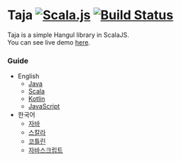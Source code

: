 # Taja [![Scala.js](https://www.scala-js.org/assets/badges/scalajs-0.6.13.svg)](https://www.scala-js.org) [![Build Status](https://travis-ci.org/linterpreteur/taja.svg?branch=master)](https://travis-ci.org/linterpreteur/taja)

Taja is a simple Hangul library in ScalaJS.  
You can see live demo [here](https://linterpreteur.github.io/taja/).

### Guide

* English
  * [Java](docs/java-en.md)
  * [Scala](docs/scala-en.md)
  * [Kotlin](docs/kotlin-en.md)
  * [JavaScript](docs/js-en.md)
* 한국어
  * [자바](docs/java-ko.md)
  * [스칼라](docs/scala-ko.md)
  * [코틀린](docs/kotlin-ko.md)
  * [자바스크립트](docs/js-ko.md)
